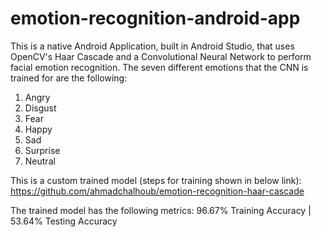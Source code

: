 # emotion-recognition-android-app

This is a native Android Application, built in Android Studio, that uses OpenCV's Haar Cascade and a Convolutional Neural Network to perform facial emotion recognition. 
The seven different emotions that the CNN is trained for are the following:

1. Angry
2. Disgust
3. Fear
4. Happy
5. Sad
6. Surprise
7. Neutral

This is a custom trained model (steps for training shown in below link):
https://github.com/ahmadchalhoub/emotion-recognition-haar-cascade

The trained model has the following metrics: 96.67% Training Accuracy | 53.64% Testing Accuracy
